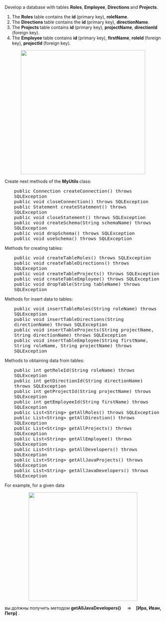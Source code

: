 <p><span style="font-weight: normal;">Develop a database with tables <strong><span>Roles</span></strong>, <strong><span>Employee</span></strong>, <strong><span>Directions </span></strong>and <strong><span>Projects</span></strong>.<br></span>
</p>
<ol>
    <li><span style="font-weight: normal;">The <strong>Roles </strong>table contains the <strong><span>id </span></strong>(primary key), <strong><span>roleName</span></strong>.</span>
    </li>
    <li><span style="font-weight: normal;">The <strong>Directions </strong>table contains the <strong><span>id </span></strong>(primary key), <strong><span>directionName</span></strong>.</span>
    </li>
    <li><span style="font-weight: normal;">The <strong>Projects </strong>table contains <strong><span>id </span></strong>(primary key), <strong><span>projectName</span></strong>, <strong><span>directionId </span></strong>(foreign key).</span>
    </li>
    <li><span style="font-weight: normal;">The <strong>Employee </strong>table contains <strong><span>id </span></strong>(primary key), <strong><span>firstName</span></strong>, <strong><span>roleId </span></strong>(foreign key), <strong><span>projectId </span></strong>(foreign
            key).
        </span>
    </li>
</ol>
<p style="text-align: center;"><img src="https://softserve.academy/draftfile.php/91405/user/draft/954268972/db_sch.png" alt="" role="presentation" class="img-responsive atto_image_button_text-bottom" width="400"><br></p>
<p><span style="font-weight: normal;">Create next methods of the <strong>MyUtils </strong>class:</span><span style="font-weight: normal;"><br></span></p>
<div style="margin-left: 30px;" class="editor-indent">
    <p><code><span style="font-weight: normal; font-size:11pt">public Connection createConnection() throws SQLException<br>public void closeConnection() throws SQLException<br>public Statement createStatement() throws SQLException<br>public void closeStatement() throws SQLException<br>public void createSchema(String schemaName) throws SQLException<br>public void dropSchema() throws SQLException<br>public void useSchema() throws SQLException</span></code></p>
</div>
<p><span style="font-weight: normal;">Methods for creating tables:</span></p>
<div style="margin-left: 30px;" class="editor-indent">
    <p><code><span style="font-weight: normal; font-size:11pt">public void createTableRoles() throws SQLException<br>public void createTableDirections() throws SQLException<br>public void createTableProjects() throws SQLException<br>public void createTableEmployee() throws SQLException<br>public void dropTable(String tableName) throws SQLException</span></code></p>
</div>
<p><span style="font-weight: normal;">Methods for insert data to tables:</span></p>
<div style="margin-left: 30px;" class="editor-indent">
    <p><code><span style="font-weight: normal; font-size:11pt">public void insertTableRoles(String roleName) throws SQLException<br>public void insertTableDirections(String directionName) throws SQLException<br>public void insertTableProjects(String projectName, String directionName) throws SQLException<br>public void insertTableEmployee(String firstName, String roleName, String projectName) throws SQLException</span></code></p>
</div>
<p><span style="font-weight: normal;">Methods to obtaining data from tables:</span></p>
<div style="margin-left: 30px;" class="editor-indent">
    <p><code><span style="font-weight: normal; font-size:11pt">public int getRoleId(String roleName) throws SQLException<br>public int getDirectionId(String directionName) throws SQLException<br>public int getProjectId(String projectName) throws SQLException<br>public int getEmployeeId(String firstName) throws SQLException<br>public List&lt;String&gt; getAllRoles() throws SQLException<br>public List&lt;String&gt; getAllDirestion() throws SQLException<br>public List&lt;String&gt; getAllProjects() throws SQLException<br>public List&lt;String&gt; getAllEmployee() throws SQLException<br>public List&lt;String&gt; getAllDevelopers() throws SQLException<br>public List&lt;String&gt; getAllJavaProjects() throws SQLException<br>public List&lt;String&gt; getAllJavaDevelopers() throws SQLException</span></code></p>
</div>
<p><span style="font-weight: normal;">For example, for a given data</span></p>
<p style="font-weight: normal; text-align: center;"><img src="https://softserve.academy/draftfile.php/91405/user/draft/954268972/db_dat.png" alt="" role="presentation" class="img-responsive atto_image_button_text-bottom" width="350"></p>

<p><span style="font-weight: normal;"><span>вы должны получить методом <strong>getAllJavaDevelopers()</strong> &nbsp; &nbsp; =&gt; &nbsp;&nbsp; <strong> [Ира, Иван, Петр]</strong> .</span></span>
</p>
